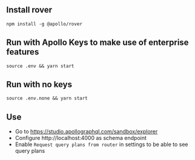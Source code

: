 ## Install rover

```
npm install -g @apollo/rover
```

## Run with Apollo Keys to make use of enterprise features

```
source .env && yarn start
```

## Run with no keys

```
source .env.none && yarn start
```

## Use

- Go to https://studio.apollographql.com/sandbox/explorer
- Configure http://localhost:4000 as schema endpoint
- Enable `Request query plans from router` in settings to be able to see query plans
